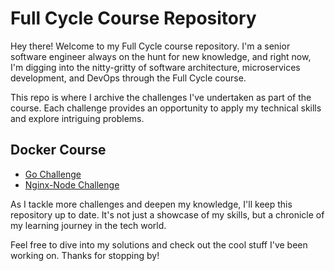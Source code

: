 # Full Cycle Course Repository

Hey there! Welcome to my Full Cycle course repository. I'm a senior software engineer always on the hunt for new knowledge, and right now, I'm digging into the nitty-gritty of software architecture, microservices development, and DevOps through the Full Cycle course.

This repo is where I archive the challenges I've undertaken as part of the course. Each challenge provides an opportunity to apply my technical skills and explore intriguing problems.

## Docker Course 
- [Go Challenge](./docker/go)
- [Nginx-Node Challenge](./docker/nginx-node)

As I tackle more challenges and deepen my knowledge, I'll keep this repository up to date. It's not just a showcase of my skills, but a chronicle of my learning journey in the tech world.

Feel free to dive into my solutions and check out the cool stuff I've been working on. Thanks for stopping by!
